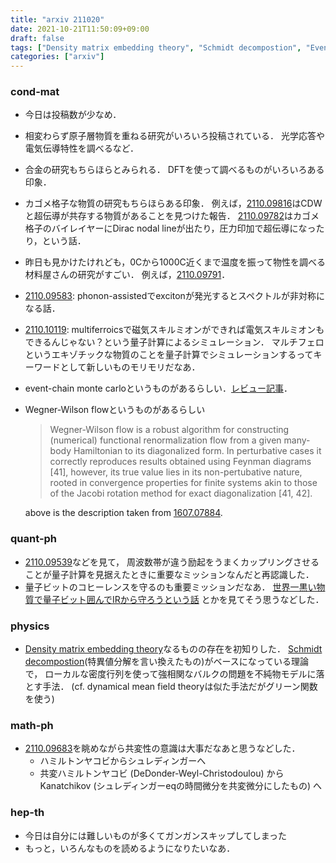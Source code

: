 ```yaml
---
title: "arxiv 211020"
date: 2021-10-21T11:50:09+09:00
draft: false
tags: ["Density matrix embedding theory", "Schmidt decompostion", "Event-chain Monte Carlo", "Wegner-Wilson flow"]
categories: ["arxiv"]
---
```

### cond-mat
  - 今日は投稿数が少なめ．
  - 相変わらず原子層物質を重ねる研究がいろいろ投稿されている．
    光学応答や電気伝導特性を調べるなど．
  - 合金の研究もちらほらとみられる．
    DFTを使って調べるものがいろいろある印象．
  - カゴメ格子な物質の研究もちらほらある印象．
    例えば，[2110.09816](https://arxiv.org/abs/2110.09816)はCDWと超伝導が共存する物質があることを見つけた報告．
    [2110.09782](https://arxiv.org/abs/2110.09782)はカゴメ格子のバイレイヤーにDirac nodal lineが出たり，圧力印加で超伝導になったり，という話．
  - 昨日も見かけたけれども，0Cから1000C近くまで温度を振って物性を調べる材料屋さんの研究がすごい．
    例えば，[2110.09791](https://arxiv.org/abs/2110.09791)．
  - [2110.09583](https://arxiv.org/abs/2110.09583):
    phonon-assistedでexcitonが発光するとスペクトルが非対称になる話．
  - [2110.10119](https://arxiv.org/abs/2110.10119): 
    multiferroicsで磁気スキルミオンができれば電気スキルミオンもできるんじゃない？という量子計算によるシミュレーション．
    マルチフェロというエキゾチックな物質のことを量子計算でシミュレーションするってキーワードとして新しいものモリモリだなあ．
  - event-chain monte carloというものがあるらしい．[レビュー記事](https://arxiv.org/abs/2102.07217)．
  - Wegner-Wilson flowというものがあるらしい
    > Wegner-Wilson flow is a robust algorithm for constructing (numerical) functional renormalization flow from a given many-body Hamiltonian to its diagonalized form.
    > In perturbative cases it correctly reproduces results obtained using Feynman diagrams [41],
    > however, its true value lies in its non-pertubative nature,
    > rooted in convergence properties for finite systems akin to those of the Jacobi rotation method for exact diagonalization [41, 42].

    above is the description taken from [1607.07884](https://arxiv.org/abs/1607.07884).


### quant-ph
- [2110.09539](https://arxiv.org/abs/2110.09539)などを見て，
  周波数帯が違う励起をうまくカップリングさせることが量子計算を見据えたときに重要なミッションなんだと再認識した．
- 量子ビットのコヒーレンスを守るのも重要ミッションだなあ．
  [世界一黒い物質で量子ビット囲んでIRから守ろうという話](https://arxiv.org/abs/2110.09603)
  とかを見てそう思うなどした．


### physics
- [Density matrix embedding theory](https://journals.aps.org/prl/abstract/10.1103/PhysRevLett.109.186404)なるものの存在を初知りした．
  [Schmidt decompostion](https://en.wikipedia.org/wiki/Schmidt_decomposition)(特異値分解を言い換えたもの)がベースになっている理論で，
  ローカルな密度行列を使って強相関なバルクの問題を不純物モデルに落とす手法．
  (cf. dynamical mean field theoryは似た手法だがグリーン関数を使う)


### math-ph
- [2110.09683](https://arxiv.org/abs/2110.09683)を眺めながら共変性の意識は大事だなあと思うなどした．
  - ハミルトンヤコビからシュレディンガーへ
  - 共変ハミルトンヤコビ (DeDonder-Weyl-Christodoulou) から Kanatchikov 
  (シュレディンガーeqの時間微分を共変微分にしたもの) へ

### hep-th
- 今日は自分には難しいものが多くてガンガンスキップしてしまった
- もっと，いろんなものを読めるようになりたいなあ．
